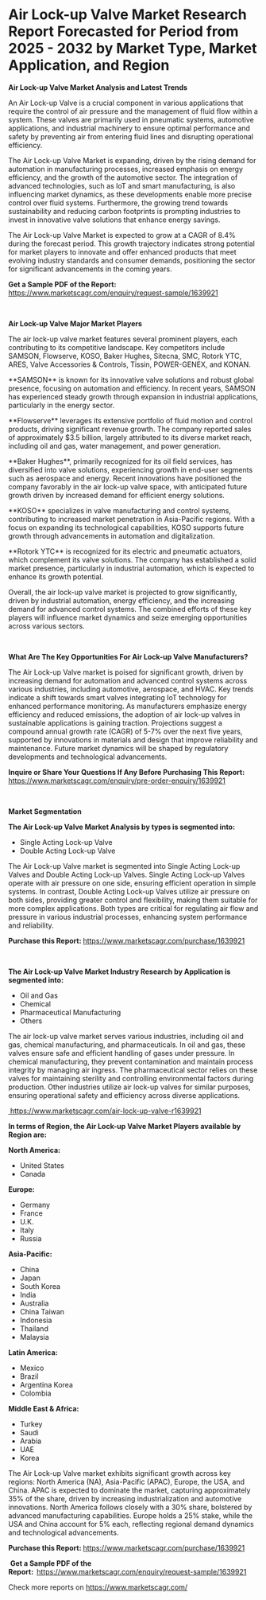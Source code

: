 <p><h1>Air Lock-up Valve Market Research Report Forecasted for Period from 2025 -  2032 by Market Type, Market Application, and Region</h1></p><p><strong>Air Lock-up Valve Market Analysis and Latest Trends</strong></p>
<p><p>An Air Lock-up Valve is a crucial component in various applications that require the control of air pressure and the management of fluid flow within a system. These valves are primarily used in pneumatic systems, automotive applications, and industrial machinery to ensure optimal performance and safety by preventing air from entering fluid lines and disrupting operational efficiency.</p><p>The Air Lock-up Valve Market is expanding, driven by the rising demand for automation in manufacturing processes, increased emphasis on energy efficiency, and the growth of the automotive sector. The integration of advanced technologies, such as IoT and smart manufacturing, is also influencing market dynamics, as these developments enable more precise control over fluid systems. Furthermore, the growing trend towards sustainability and reducing carbon footprints is prompting industries to invest in innovative valve solutions that enhance energy savings.</p><p>The Air Lock-up Valve Market is expected to grow at a CAGR of 8.4% during the forecast period. This growth trajectory indicates strong potential for market players to innovate and offer enhanced products that meet evolving industry standards and consumer demands, positioning the sector for significant advancements in the coming years.</p></p>
<p><strong>Get a Sample PDF of the Report:&nbsp;</strong> <a href="https://www.marketscagr.com/enquiry/request-sample/1639921?utm_campaign=2288&utm_medium=2&utm_source=Github&utm_content=ia&utm_term=27022025&utm_id=air-lock-up-valve">https://www.marketscagr.com/enquiry/request-sample/1639921</a></p>
<p>&nbsp;</p>
<p><strong>Air Lock-up Valve Major Market Players</strong></p>
<p><p>The air lock-up valve market features several prominent players, each contributing to its competitive landscape. Key competitors include SAMSON, Flowserve, KOSO, Baker Hughes, Sitecna, SMC, Rotork YTC, ARES, Valve Accessories & Controls, Tissin, POWER-GENEX, and KONAN.</p><p>**SAMSON** is known for its innovative valve solutions and robust global presence, focusing on automation and efficiency. In recent years, SAMSON has experienced steady growth through expansion in industrial applications, particularly in the energy sector.</p><p>**Flowserve** leverages its extensive portfolio of fluid motion and control products, driving significant revenue growth. The company reported sales of approximately $3.5 billion, largely attributed to its diverse market reach, including oil and gas, water management, and power generation.</p><p>**Baker Hughes**, primarily recognized for its oil field services, has diversified into valve solutions, experiencing growth in end-user segments such as aerospace and energy. Recent innovations have positioned the company favorably in the air lock-up valve space, with anticipated future growth driven by increased demand for efficient energy solutions.</p><p>**KOSO** specializes in valve manufacturing and control systems, contributing to increased market penetration in Asia-Pacific regions. With a focus on expanding its technological capabilities, KOSO supports future growth through advancements in automation and digitalization.</p><p>**Rotork YTC** is recognized for its electric and pneumatic actuators, which complement its valve solutions. The company has established a solid market presence, particularly in industrial automation, which is expected to enhance its growth potential.</p><p>Overall, the air lock-up valve market is projected to grow significantly, driven by industrial automation, energy efficiency, and the increasing demand for advanced control systems. The combined efforts of these key players will influence market dynamics and seize emerging opportunities across various sectors.</p></p>
<p>&nbsp;</p>
<p><strong>What Are The Key Opportunities For Air Lock-up Valve Manufacturers?</strong></p>
<p><p>The Air Lock-up Valve market is poised for significant growth, driven by increasing demand for automation and advanced control systems across various industries, including automotive, aerospace, and HVAC. Key trends indicate a shift towards smart valves integrating IoT technology for enhanced performance monitoring. As manufacturers emphasize energy efficiency and reduced emissions, the adoption of air lock-up valves in sustainable applications is gaining traction. Projections suggest a compound annual growth rate (CAGR) of 5-7% over the next five years, supported by innovations in materials and design that improve reliability and maintenance. Future market dynamics will be shaped by regulatory developments and technological advancements.</p></p>
<p><strong>Inquire or Share Your Questions If Any Before Purchasing This Report:</strong> <a href="https://www.marketscagr.com/enquiry/pre-order-enquiry/1639921?utm_campaign=2288&utm_medium=2&utm_source=Github&utm_content=ia&utm_term=27022025&utm_id=air-lock-up-valve">https://www.marketscagr.com/enquiry/pre-order-enquiry/1639921</a></p>
<p>&nbsp;</p>
<p><strong>Market Segmentation</strong></p>
<p><strong>The Air Lock-up Valve Market Analysis by types is segmented into:</strong></p>
<p><ul><li>Single Acting Lock-up Valve</li><li>Double Acting Lock-up Valve</li></ul></p>
<p><p>The Air Lock-up Valve market is segmented into Single Acting Lock-up Valves and Double Acting Lock-up Valves. Single Acting Lock-up Valves operate with air pressure on one side, ensuring efficient operation in simple systems. In contrast, Double Acting Lock-up Valves utilize air pressure on both sides, providing greater control and flexibility, making them suitable for more complex applications. Both types are critical for regulating air flow and pressure in various industrial processes, enhancing system performance and reliability.</p></p>
<p><strong>Purchase this Report:&nbsp;</strong><a href="https://www.marketscagr.com/purchase/1639921?utm_campaign=2288&utm_medium=2&utm_source=Github&utm_content=ia&utm_term=27022025&utm_id=air-lock-up-valve">https://www.marketscagr.com/purchase/1639921</a></p>
<p>&nbsp;</p>
<p><strong>The Air Lock-up Valve Market Industry Research by Application is segmented into:</strong></p>
<p><ul><li>Oil and Gas</li><li>Chemical</li><li>Pharmaceutical Manufacturing</li><li>Others</li></ul></p>
<p><p>The air lock-up valve market serves various industries, including oil and gas, chemical manufacturing, and pharmaceuticals. In oil and gas, these valves ensure safe and efficient handling of gases under pressure. In chemical manufacturing, they prevent contamination and maintain process integrity by managing air ingress. The pharmaceutical sector relies on these valves for maintaining sterility and controlling environmental factors during production. Other industries utilize air lock-up valves for similar purposes, ensuring operational safety and efficiency across diverse applications.</p></p>
<p><a href="https://www.marketscagr.com/air-lock-up-valve-r1639921?utm_campaign=2288&utm_medium=2&utm_source=Github&utm_content=ia&utm_term=27022025&utm_id=air-lock-up-valve">&nbsp;https://www.marketscagr.com/air-lock-up-valve-r1639921</a></p>
<p><strong>In terms of Region, the Air Lock-up Valve Market Players available by Region are:</strong></p>
<p>
    <p> <strong> North America: </strong>
        <ul>
            <li>United States</li>
            <li>Canada</li>
        </ul>
        </p> 
    <p> <strong> Europe: </strong>
        <ul>
            <li>Germany</li>
            <li>France</li>
            <li>U.K.</li>
            <li>Italy</li>
            <li>Russia</li>
        </ul>
        </p> 
    <p> <strong> Asia-Pacific: </strong>
        <ul>
            <li>China</li>
            <li>Japan</li>
            <li>South Korea</li>
            <li>India</li>
            <li>Australia</li>
            <li>China Taiwan</li>
            <li>Indonesia</li>
            <li>Thailand</li>
            <li>Malaysia</li>
        </ul>
        </p> 
    <p> <strong> Latin America: </strong>
        <ul>
            <li>Mexico</li>
            <li>Brazil</li>
            <li>Argentina Korea</li>
            <li>Colombia</li>
        </ul>
        </p> 
    <p> <strong> Middle East & Africa: </strong>
        <ul>
            <li>Turkey</li>
            <li>Saudi</li>
            <li>Arabia</li>
            <li>UAE</li>
            <li>Korea</li>
        </ul>
    </p>
    </p>
<p><p>The Air Lock-up Valve market exhibits significant growth across key regions: North America (NA), Asia-Pacific (APAC), Europe, the USA, and China. APAC is expected to dominate the market, capturing approximately 35% of the share, driven by increasing industrialization and automotive innovations. North America follows closely with a 30% share, bolstered by advanced manufacturing capabilities. Europe holds a 25% stake, while the USA and China account for 5% each, reflecting regional demand dynamics and technological advancements.</p></p>
<p><strong>Purchase this Report: </strong><a href="https://www.marketscagr.com/purchase/1639921?utm_campaign=2288&utm_medium=2&utm_source=Github&utm_content=ia&utm_term=27022025&utm_id=air-lock-up-valve">https://www.marketscagr.com/purchase/1639921</a></p>
<p>&nbsp;<strong>Get a Sample PDF of the Report:&nbsp;&nbsp;</strong><a href="https://www.marketscagr.com/enquiry/request-sample/1639921?utm_campaign=2288&utm_medium=2&utm_source=Github&utm_content=ia&utm_term=27022025&utm_id=air-lock-up-valve">https://www.marketscagr.com/enquiry/request-sample/1639921</a></p>
<p><strong></strong></p>
<p>Check more reports on <a href="https://www.marketscagr.com/?utm_campaign=2288&utm_medium=2&utm_source=Github&utm_content=ia&utm_term=27022025&utm_id=air-lock-up-valve">https://www.marketscagr.com/</a></p>
